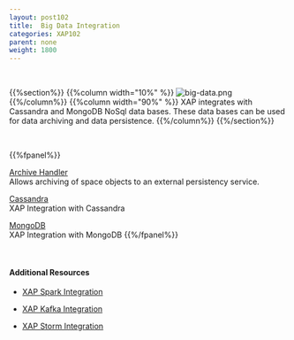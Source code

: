 ```yaml
---
layout: post102
title:  Big Data Integration
categories: XAP102
parent: none
weight: 1800
---
```


<br>

{{%section%}}
{{%column width="10%" %}}
![big-data.png](/attachment_files/subject/big-data.png)
{{%/column%}}
{{%column width="90%" %}}
XAP integrates with Cassandra and MongoDB NoSql data bases. These data bases can be used for data archiving and data persistence.
{{%/column%}}
{{%/section%}}


<br>

{{%fpanel%}}

[Archive Handler](./archive-container.html)<br>
Allows archiving of space objects to an external persistency service.


[Cassandra](./cassandra.html)<br>
XAP Integration with Cassandra

[MongoDB](./mongodb.html)<br>
XAP Integration with MongoDB
{{%/fpanel%}}

<br>

#### Additional Resources

- [XAP Spark Integration](/sbp/spark-integration.html)

- [XAP Kafka Integration](/sbp/kafka-integration.html)

- [XAP Storm Integration](/sbp/storm-integration.html)